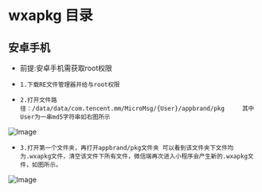 # wxapkg 目录
## 安卓手机
* 前提:安卓手机需获取root权限
*     1.下载RE文件管理器并给与root权限
    
*     2.打开文件路径：/data/data/com.tencent.mm/MicroMsg/{User}/appbrand/pkg     其中User为一串md5字符串如右图所示    


![Image](https://raw.githubusercontent.com/smartchart/wxapkg/master/image/user.jpg)

*	  3.打开第一个文件夹，再打开appbrand/pkg文件夹 可以看到该文件夹下文件均为.wxapkg文件，清空该文件下所有文件，微信端再次进入小程序会产生新的.wxapkg文件，如图所示。


![Image](https://raw.githubusercontent.com/smartchart/wxapkg/master/image/wxapkg.jpg)  